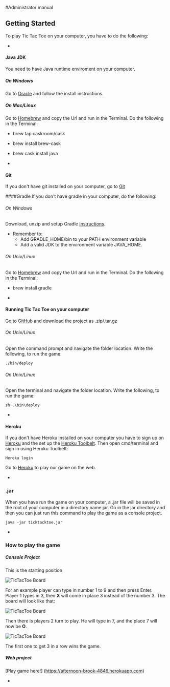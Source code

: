 #Administrator manual 

## Getting Started
To play Tic Tac Toe on your computer, you have to do the following: 

-
#### Java JDK
You need to have Java runtime enviroment on your computer. 

##### On Windows
Go to [Oracle](http://www.oracle.com/technetwork/java/javase/downloads/jre7u9-downloads-1859586.html) and follow the install instructions. 

##### On Mac/Linux 
Go to [Homebrew](http://brew.sh) and copy the Url and run in the Terminal. Do the following in the Terminal:

 - brew tap caskroom/cask
 - brew install brew-cask
 - brew cask install java

-
#### Git
If you don't have git installed on your computer, go to [Git](http://git-scm.com/download/win "Download and install it from here")

####Gradle
If you don't have gradle in your computer, do the following:

###### On Windows
Download, unzip and setup Gradle [Instructions]( https://docs.gradle.org/current/userguide/installation.html "Follow these instructions"). 
   
- Remember to:
    - Add GRADLE_HOME/bin to your PATH environment variable
    - Add a valid JDK to the environment variable JAVA_HOME.

###### On Unix/Linux 
Go to [Homebrew](http://brew.sh) and copy the Url and run in the Terminal. Do the following in the Terminal:

- brew install gradle

-
#### Running Tic Tac Toe on your computer

Go to [GitHub](https://github.com/Hubar/ticktacktoe) and download the project as .zip/.tar.gz

###### On Unix/Linux 
Open the command prompt and navigate the folder location. Write the following, to run the game:

	./bin/deploy

###### On Unix/Linux 
Open the terminal and navigate the folder location. Write the following, to run the game:

	sh .\bin\deploy

-
#### Heroku
If you don't have Heroku installed on your computer you have to sign up on [Heroku](Heroku.com) and the set up the [Heroku Toolbelt](https://toolbelt.heroku.com). Then open cmd/terminal and sign in using Heroku Toolbelt:

	Heroku login
	
Go to [Heroku](https://afternoon-brook-4846.herokuapp.com) to play our game on the web. 

-
### .jar
When you have run the game on your computer, a .jar file will be saved in the root of your computer in a directory name jar. Go in the jar directory and then you can just run this command to play the game as a console project. 

	java -jar ticktacktoe.jar

-
### How to play the game 

##### Console Project
This is the starting position

![TicTacToe Board](https://github.com/Hubar/ticktacktoe/blob/master/docs/image/1.png)

For an example player can type in number 1 to 9 and then press Enter. Player 1 types in 3, then **X** will come in place 3 instead of the number 3. The board will look like that: 

![TicTacToe Board](https://github.com/Hubar/ticktacktoe/blob/master/docs/image/2.png)

Then there is players 2 turn to play. He will type in 7, and the place 7 will now be **O**.

![TicTacToe Board](https://github.com/Hubar/ticktacktoe/blob/master/docs/image/3.png)

The first one to get 3 in a row wins the game. 

##### Web project

[Play game here!] (https://afternoon-brook-4846.herokuapp.com)

-
